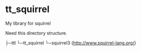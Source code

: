 ﻿# tt_squirrel
My library for squirrel

Need this directory structure.

├─ttl
└─tt_squirrel
    └─squirrel3 (http://www.squirrel-lang.org/)
